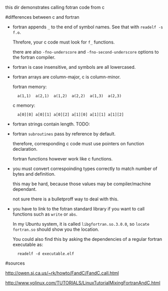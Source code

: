 this dir demonstrates calling fotran code from c

#differences between c and fortran

- fortran appends `_` to the end of symbol names. See that with `readelf -s f.o`.

    Threfore, your c code must look for `f_` functions.

    there are also `-fno-underscore` and `-fno-second-underscore` options to the fortran compiler.

- fortran is case insensitive, and symbols are all lowercased.

- fortran arrays are column-major, c is column-minor.

    fortran memory:

        a(1,1)	a(2,1)	a(1,2)	a(2,2)	a(1,3)	a(2,3)

    c memory:

        a[0][0]	a[0][1]	a[0][2]	a[1][0]	a[1][1]	a[1][2]

- fortran strings contain length. TODO:

- fortran `subroutines` pass by reference by default.

    therefore, corresponding c code must use pointers on function declaration.

    fortran functions however work like c functions.

- you must convert correspoinding types correctly to match number of bytes and definition.

    this may be hard, because those values may be compiler/machine dependant.

    not sure there is a bulletproff way to deal with this.

- you have to link to the fotran standard library if you want to call functions such as `write` or `abs`.

    In my Ubuntu system, it is called `libgfortran.so.3.0.0`, so `locate fortran.so` should show you the location.

    You could also find this by asking the dependencies of a regular fortran executable as:
    
        readelf -d executable.elf

#sources

<http://owen.sj.ca.us/~rk/howto/FandC/FandC.call.html>

<http://www.yolinux.com/TUTORIALS/LinuxTutorialMixingFortranAndC.html>
